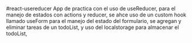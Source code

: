  #react-usereducer
 App de practica con el uso de useReducer, para el manejo de estados con actions y reducer,
 se ahce uso de un custom hook llamado useForm para el manejo del estado del formulario,
 se agregan y eliminar tareas de un todoList, y uso del localstorage para almacenar el todoList,
